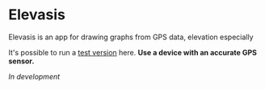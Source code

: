 # Elevasis

Elevasis is an app for drawing graphs from GPS data, elevation especially

It's possible to run a [test version](https://elevasis.pesout.eu) here. **Use a device with an accurate GPS sensor.**

*In development*
